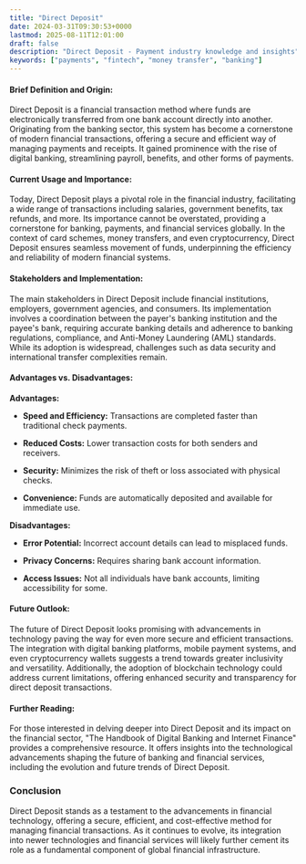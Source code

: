 ```yaml
---
title: "Direct Deposit"
date: 2024-03-31T09:30:53+0000
lastmod: 2025-08-11T12:01:00
draft: false
description: "Direct Deposit - Payment industry knowledge and insights"
keywords: ["payments", "fintech", "money transfer", "banking"]
---
```


#### Brief Definition and Origin:

Direct Deposit is a financial transaction method where funds are electronically transferred from one bank account directly into another. Originating from the banking sector, this system has become a cornerstone of modern financial transactions, offering a secure and efficient way of managing payments and receipts. It gained prominence with the rise of digital banking, streamlining payroll, benefits, and other forms of payments.

#### Current Usage and Importance:

Today, Direct Deposit plays a pivotal role in the financial industry, facilitating a wide range of transactions including salaries, government benefits, tax refunds, and more. Its importance cannot be overstated, providing a cornerstone for banking, payments, and financial services globally. In the context of card schemes, money transfers, and even cryptocurrency, Direct Deposit ensures seamless movement of funds, underpinning the efficiency and reliability of modern financial systems.

#### Stakeholders and Implementation:

The main stakeholders in Direct Deposit include financial institutions, employers, government agencies, and consumers. Its implementation involves a coordination between the payer's banking institution and the payee's bank, requiring accurate banking details and adherence to banking regulations, compliance, and Anti-Money Laundering (AML) standards. While its adoption is widespread, challenges such as data security and international transfer complexities remain.

#### Advantages vs. Disadvantages:

**Advantages:**

- **Speed and Efficiency:** Transactions are completed faster than traditional check payments.

- **Reduced Costs:** Lower transaction costs for both senders and receivers.

- **Security:** Minimizes the risk of theft or loss associated with physical checks.

- **Convenience:** Funds are automatically deposited and available for immediate use.

**Disadvantages:**

- **Error Potential:** Incorrect account details can lead to misplaced funds.

- **Privacy Concerns:** Requires sharing bank account information.

- **Access Issues:** Not all individuals have bank accounts, limiting accessibility for some.

#### Future Outlook:

The future of Direct Deposit looks promising with advancements in technology paving the way for even more secure and efficient transactions. The integration with digital banking platforms, mobile payment systems, and even cryptocurrency wallets suggests a trend towards greater inclusivity and versatility. Additionally, the adoption of blockchain technology could address current limitations, offering enhanced security and transparency for direct deposit transactions.

#### Further Reading:

For those interested in delving deeper into Direct Deposit and its impact on the financial sector, "The Handbook of Digital Banking and Internet Finance" provides a comprehensive resource. It offers insights into the technological advancements shaping the future of banking and financial services, including the evolution and future trends of Direct Deposit.

### Conclusion

Direct Deposit stands as a testament to the advancements in financial technology, offering a secure, efficient, and cost-effective method for managing financial transactions. As it continues to evolve, its integration into newer technologies and financial services will likely further cement its role as a fundamental component of global financial infrastructure.
